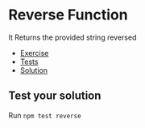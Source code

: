 # Reverse Function

It Returns the provided string reversed

-   [Exercise](./reverse.js)
-   [Tests](./reverse.spec.js)
-   [Solution](./solution/reverse.js)

## Test your solution

Run `npm test reverse`
